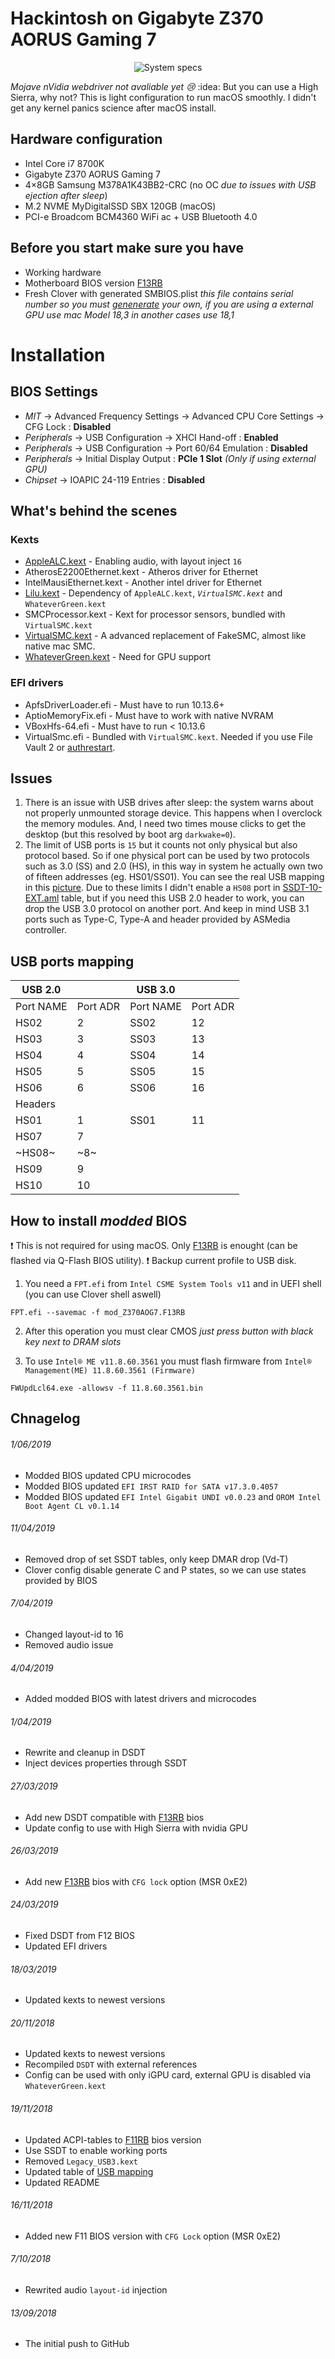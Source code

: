 # Hackintosh on Gigabyte Z370 AORUS Gaming 7

<p align="center">
  <img src="./misc/system.png" alt="System specs">
</p>

*Mojave nVidia webdriver not avaliable yet :cry:* :idea: But you can use a High Sierra, why not?
This is light configuration to run macOS smoothly. I didn't get any kernel panics science after macOS install.

## Hardware configuration

* Intel Core i7 8700K
* Gigabyte Z370 AORUS Gaming 7
* 4×8GB Samsung M378A1K43BB2-CRC (no OC *due to issues with USB ejection after sleep*)
* M.2 NVME MyDigitalSSD SBX 120GB (macOS)
* PCI-e Broadcom BCM4360 WiFi ac + USB Bluetooth 4.0

## Before you start make sure you have

* Working hardware
* Motherboard BIOS version [F13RB][104]
* Fresh Clover with generated SMBIOS.plist *this file contains serial number so you must [genenerate][1] your own, if you are using a external GPU use mac Model 18,3 in another cases use 18,1*


# Installation

## BIOS Settings
* *MIT* → Advanced Frequency Settings → Advanced CPU Core Settings → CFG Lock : **Disabled**
* *Peripherals* → USB Configuration → XHCI Hand-off : **Enabled**
* *Peripherals* → USB Configuration → Port 60/64 Emulation : **Disabled**
* *Peripherals* → Initial Display Output : **PCIe 1 Slot** *(Only if using external GPU)*
* *Chipset* → IOAPIC 24-119 Entries : **Disabled**

## What's behind the scenes

### Kexts

* [AppleALC.kext][2] - Enabling audio, with layout inject `16`
* AtherosE2200Ethernet.kext - Atheros driver for Ethernet
* IntelMausiEthernet.kext - Another intel driver for Ethernet
* [Lilu.kext][3] - Dependency of `AppleALC.kext`, *`VirtualSMC.kext`* and `WhateverGreen.kext`
* SMCProcessor.kext - Kext for processor sensors, bundled with `VirtualSMC.kext`
* [VirtualSMC.kext][4] - A advanced replacement of FakeSMC, almost like native mac SMC.
* [WhateverGreen.kext][5] - Need for GPU support

### EFI drivers

* ApfsDriverLoader.efi - Must have to run 10.13.6+
* AptioMemoryFix.efi - Must have to work with native NVRAM
* VBoxHfs-64.efi - Must have to run < 10.13.6
* VirtualSmc.efi - Bundled with `VirtualSMC.kext`. Needed if you use File Vault 2 or [authrestart][6].

## Issues

1. There is an issue with USB drives after sleep: the system warns about not properly unmounted storage device. This happens when I overclock the memory modules. And, I need two times mouse clicks to get the desktop (but this resolved by boot arg `darkwake=0`).
2. The limit of USB ports is `15` but it counts not only physical but also protocol based. So if one physical port can be used by two protocols such as 3.0 (SS) and 2.0 (HS), in this way in system he actually own two of fifteen addresses (eg. HS01/SS01). You can see the real USB mapping in this [picture][102]. Due to these limits I didn't enable a `HS08` port in [SSDT-10-EXT.aml](OEM/Z370%20AORUS%20Gaming%207/ACPI/patched/SSDT-10-EXT.dsl#L98) table, but if you need this USB 2.0 header to work, you can drop the USB 3.0 protocol on another port. And keep in mind USB 3.1 ports such as Type-C, Type-A and header provided by ASMedia controller.

## USB ports mapping

| USB 2.0   |          | USB 3.0   |          |
|-----------|----------|-----------|----------|
| Port NAME | Port ADR | Port NAME | Port ADR |
| HS02      | 2        | SS02      | 12       |
| HS03      | 3        | SS03      | 13       |
| HS04      | 4        | SS04      | 14       |
| HS05      | 5        | SS05      | 15       |
| HS06      | 6        | SS06      | 16       |
| Headers   |          |           |          |
| HS01      | 1        | SS01      | 11       |
| HS07      | 7        |           |          |
| ~HS08~    | ~8~      |           |          |
| HS09      | 9        |           |          |
| HS10      | 10       |           |          |

## How to install *modded* BIOS

:exclamation: This is not required for using macOS. Only [F13RB][104] is enought (can be flashed via Q-Flash BIOS utility).
:exclamation: Backup current profile to USB disk.
1. You need a `FPT.efi` from `Intel CSME System Tools v11` and in UEFI shell (you can use Clover shell aswell)
```
FPT.efi --savemac -f mod_Z370AOG7.F13RB
```
2. After this operation you must clear CMOS *just press button with black key next to DRAM slots*

3. To use `Intel® ME v11.8.60.3561` you must flash firmware from `Intel® Management(ME) 11.8.60.3561 (Firmware)`
```
FWUpdLcl64.exe -allowsv -f 11.8.60.3561.bin
```

## Chnagelog
###### 1/06/2019
* Modded BIOS updated CPU microcodes
* Modded BIOS updated `EFI IRST RAID for SATA v17.3.0.4057`
* Modded BIOS updated `EFI Intel Gigabit UNDI v0.0.23` and `OROM Intel Boot Agent CL v0.1.14`
###### 11/04/2019
* Removed drop of set SSDT tables, only keep DMAR drop (Vd-T)
* Clover config disable generate C and P states, so we can use states provided by BIOS
###### 7/04/2019
* Changed layout-id to 16
* Removed audio issue
###### 4/04/2019
* Added modded BIOS with latest drivers and microcodes
###### 1/04/2019
* Rewrite and cleanup in DSDT
* Inject devices properties through SSDT
###### 27/03/2019
* Add new DSDT compatible with [F13RB][104] bios
* Update config to use with High Sierra with nvidia GPU
###### 26/03/2019
* Add new [F13RB][104] bios with `CFG lock` option (MSR 0xE2)
###### 24/03/2019
* Fixed DSDT from F12 BIOS
* Updated EFI drivers
###### 18/03/2019
* Updated kexts to newest versions
###### 20/11/2018
* Updated kexts to newest versions
* Recompiled `DSDT` with external references
* Config can be used with only iGPU card, external GPU is disabled via `WhateverGreen.kext`
###### 19/11/2018
* Updated ACPI-tables to [F11RB][103] bios version
* Use SSDT to enable working ports
* Removed `Legacy_USB3.kext`
* Updated table of [USB mapping](#usb-ports-mapping)
* Updated README
###### 16/11/2018
* Added new F11 BIOS version with `CFG Lock` option (MSR 0xE2)
###### 7/10/2018
* Rewrited audio `layout-id` injection
###### 13/09/2018
* The initial push to GitHub

[1]: http://cloudclovereditor.altervista.org/cce/editor.php#smbios
[2]: https://github.com/acidanthera/AppleALC
[3]: https://github.com/acidanthera/Lilu
[4]: https://github.com/acidanthera/VirtualSMC
[5]: https://github.com/acidanthera/WhateverGreen
[6]: https://lifehacker.com/bypass-a-filevault-password-at-startup-by-rebooting-fro-1686770324

[101]: ./misc/system.png
[102]: ./misc/physical-usb-ports.png
[103]: ./misc/Z370AOG7_F11RB.zip
[104]: ./misc/Z370AOG7_F13RB.zip
